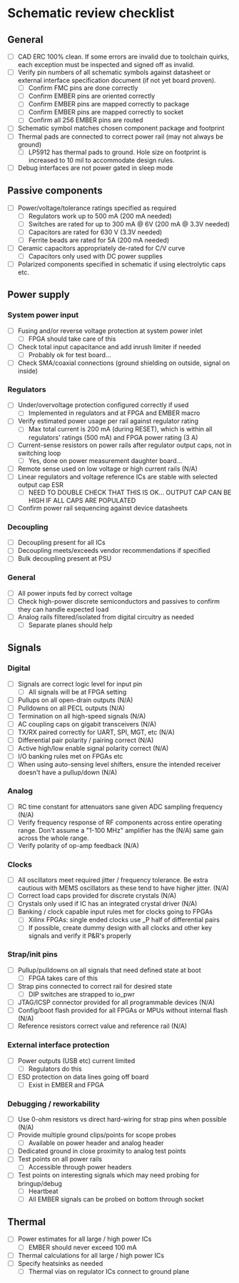 # Schematic review checklist

## General

* [ ] CAD ERC 100% clean. If some errors are invalid due to toolchain quirks, each exception must be inspected and signed
off as invalid.
* [ ] Verify pin numbers of all schematic symbols against datasheet or external interface specification document (if not yet board proven).
  * [ ] Confirm FMC pins are done correctly
  * [ ] Confirm EMBER pins are oriented correctly
  * [ ] Confirm EMBER pins are mapped correctly to package
  * [ ] Confirm EMBER pins are mapped correctly to socket
  * [ ] Confirm all 256 EMBER pins are routed
* [ ] Schematic symbol matches chosen component package and footprint
* [ ] Thermal pads are connected to correct power rail (may not always be ground)
  * [ ] LP5912 has thermal pads to ground. Hole size on footprint is increased to 10 mil to accommodate design rules.
* [ ] Debug interfaces are not power gated in sleep mode

## Passive components
* [ ] Power/voltage/tolerance ratings specified as required
  * [ ] Regulators work up to 500 mA (200 mA needed)
  * [ ] Switches are rated for up to 300 mA @ 6V (200 mA @ 3.3V needed)
  * [ ] Capacitors are rated for 630 V (3.3V needed)
  * [ ] Ferrite beads are rated for 5A (200 mA needed)
* [ ] Ceramic capacitors appropriately de-rated for C/V curve
  * [ ] Capacitors only used with DC power supplies
* [ ] Polarized components specified in schematic if using electrolytic caps etc.

## Power supply

### System power input

* [ ] Fusing and/or reverse voltage protection at system power inlet
  * [ ] FPGA should take care of this
* [ ] Check total input capacitance and add inrush limiter if needed
  * [ ] Probably ok for test board...
* [ ] Check SMA/coaxial connections (ground shielding on outside, signal on inside)

### Regulators

* [ ] Under/overvoltage protection configured correctly if used
  * [ ] Implemented in regulators and at FPGA and EMBER macro
* [ ] Verify estimated power usage per rail against regulator rating
  * [ ] Max total current is 200 mA (during RESET), which is within all regulators' ratings (500 mA) and FPGA power rating (3 A)
* [ ] Current-sense resistors on power rails after regulator output caps, not in switching loop
  * [ ] Yes, done on power measurement daughter board...
* [ ] Remote sense used on low voltage or high current rails (N/A)
* [ ] Linear regulators and voltage reference ICs are stable with selected output cap ESR
  * [ ] NEED TO DOUBLE CHECK THAT THIS IS OK... OUTPUT CAP CAN BE HIGH IF ALL CAPS ARE POPULATED
* [ ] Confirm power rail sequencing against device datasheets

### Decoupling
* [ ] Decoupling present for all ICs
* [ ] Decoupling meets/exceeds vendor recommendations if specified
* [ ] Bulk decoupling present at PSU

### General
* [ ] All power inputs fed by correct voltage
* [ ] Check high-power discrete semiconductors and passives to confirm they can handle expected load
* [ ] Analog rails filtered/isolated from digital circuitry as needed
  * [ ] Separate planes should help

## Signals

### Digital

* [ ] Signals are correct logic level for input pin
  * [ ] All signals will be at FPGA setting
* [ ] Pullups on all open-drain outputs (N/A)
* [ ] Pulldowns on all PECL outputs (N/A)
* [ ] Termination on all high-speed signals (N/A)
* [ ] AC coupling caps on gigabit transceivers (N/A)
* [ ] TX/RX paired correctly for UART, SPI, MGT, etc (N/A)
* [ ] Differential pair polarity / pairing correct (N/A)
* [ ] Active high/low enable signal polarity correct (N/A)
* [ ] I/O banking rules met on FPGAs etc
* [ ] When using auto-sensing level shifters, ensure the intended receiver doesn't have a pullup/down (N/A)

### Analog

* [ ] RC time constant for attenuators sane given ADC sampling frequency (N/A)
* [ ] Verify frequency response of RF components across entire operating range. Don't assume a "1-100 MHz" amplifier has the (N/A)
same gain across the whole range.
* [ ] Verify polarity of op-amp feedback (N/A)

### Clocks

* [ ] All oscillators meet required jitter / frequency tolerance. Be extra cautious with MEMS oscillators as these tend to have higher jitter. (N/A)
* [ ] Correct load caps provided for discrete crystals (N/A)
* [ ] Crystals only used if IC has an integrated crystal driver (N/A)
* [ ] Banking / clock capable input rules met for clocks going to FPGAs
    * [ ] Xilinx FPGAs: single ended clocks use _P half of differential pairs
    * [ ] If possible, create dummy design with all clocks and other key signals and verify it P&R's properly

### Strap/init pins
* [ ] Pullup/pulldowns on all signals that need defined state at boot
  * [ ] FPGA takes care of this
* [ ] Strap pins connected to correct rail for desired state
  * [ ] DIP switches are strapped to io_pwr
* [ ] JTAG/ICSP connector provided for all programmable devices (N/A)
* [ ] Config/boot flash provided for all FPGAs or MPUs without internal flash (N/A)
* [ ] Reference resistors correct value and reference rail (N/A)

### External interface protection

* [ ] Power outputs (USB etc) current limited
  * [ ] Regulators do this
* [ ] ESD protection on data lines going off board
  * [ ] Exist in EMBER and FPGA

### Debugging / reworkability

* [ ] Use 0-ohm resistors vs direct hard-wiring for strap pins when possible (N/A)
* [ ] Provide multiple ground clips/points for scope probes
  * [ ] Available on power header and analog header
* [ ] Dedicated ground in close proximity to analog test points
* [ ] Test points on all power rails
  * [ ] Accessible through power headers
* [ ] Test points on interesting signals which may need probing for bringup/debug
  * [ ] Heartbeat
  * [ ] All EMBER signals can be probed on bottom through socket

## Thermal

* [ ] Power estimates for all large / high power ICs
  * [ ] EMBER should never exceed 100 mA
* [ ] Thermal calculations for all large / high power ICs
* [ ] Specify heatsinks as needed
  * [ ] Thermal vias on regulator ICs connect to ground plane
